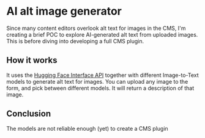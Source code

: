 # AI alt image generator

Since many content editors overlook alt text for images in the CMS, I'm creating a brief POC to explore AI-generated alt text from uploaded images. This is before diving into developing a full CMS plugin.

## How it works

It uses the [Hugging Face Interface API](https://huggingface.co/inference-api) together with different Image-to-Text models to generate alt text for images. You can upload any image to the form, and pick between different models. It will return a description of that image.

## Conclusion

The models are not reliable enough (yet) to create a CMS plugin
